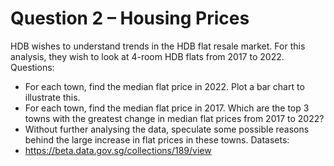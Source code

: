 # Question 2 – Housing Prices
HDB wishes to understand trends in the HDB flat resale market. For 
this analysis, they wish to look at 4-room HDB flats from 2017 to 
2022.
Questions:
- For each town, find the median flat price in 2022. Plot a bar chart to illustrate this.
- For each town, find the median flat price in 2017.  Which are the top 3 towns with the greatest change in median flat prices from 2017 to 2022?
- Without further analysing the data, speculate some possible reasons behind the large increase in flat prices in these towns.
Datasets:
- https://beta.data.gov.sg/collections/189/view